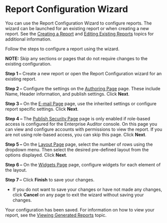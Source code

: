 # Report Configuration Wizard

You can use the Report Configuration Wizard to configure reports. The wizard can be launched for an
existing report or when creating a new report. See the
[Creating a Report](/docs/accessanalyzer/11.6/accessanalyzer/admin/report/create.md)
and
[Editing Existing Reports](/docs/accessanalyzer/11.6/accessanalyzer/admin/report/edit.md)
topics for additional information.

Follow the steps to configure a report using the wizard.

**NOTE:** Skip any sections or pages that do not require changes to the existing configuration.

**Step 1 –** Create a new report or open the Report Configuration wizard for an existing report.

**Step 2 –** Configure the settings on the
[Authoring Page](/docs/accessanalyzer/11.6/accessanalyzer/admin/report/wizard/authoring.md)
page. These include Name, Header information, and publish settings. Click **Next**.

**Step 3 –** On the
[E-mail Page](/docs/accessanalyzer/11.6/accessanalyzer/admin/report/wizard/email.md)
page, use the inherited settings or configure report specific settings. Click **Next**.

**Step 4 –** The
[Publish Security Page](/docs/accessanalyzer/11.6/accessanalyzer/admin/report/wizard/publishsecurity.md)
page is only enabled if role-based access is configured for the Enterprise Auditor console. On this
page you can view and configure accounts with permissions to view the report. If you are not using
role-based access, you can skip this page. Click **Next**.

**Step 5 –** On the
[Layout Page](/docs/accessanalyzer/11.6/accessanalyzer/admin/report/wizard/layout.md)
page, select the number of rows using the dropdown menu. Then select the desired pre-defined layout
from the options displayed. Click **Next**.

**Step 6 –** On the
[Widgets Page](/docs/accessanalyzer/11.6/accessanalyzer/admin/report/wizard/widgets.md)
page, configure widgets for each element of the layout.

**Step 7 –** Click **Finish** to save your changes.

- If you do not want to save your changes or have not made any changes, click **Cancel** on any page
  to exit the wizard without saving your changes.

Your configuration has been saved. For information on how to view your report, see the
[Viewing Generated Reports](/docs/accessanalyzer/11.6/accessanalyzer/admin/report/view.md)
topic.
